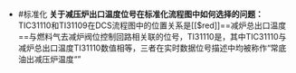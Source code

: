 - #标准化 **关于减压炉出口温度位号在标准化流程图中如何选择的问题：**
  TIC31110和TI31109在DCS流程图中的位置关系是[[$red]]==减炉总出口温度==与燃料气去减炉阀位控制回路相关联的位号，TI31110是，其中TIC31110与减炉总出口温度TI31110数值相等，三者在实时数据位号描述中均被称作“常底油出减压炉温度“”